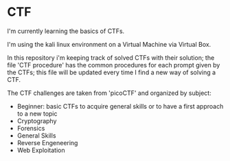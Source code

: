 # CTF

I'm currently learning the basics of CTFs.

I'm using the kali linux environment on a Virtual Machine via Virtual Box.

In this repository i'm keeping track of solved CTFs with their solution; 
the file 'CTF procedure' has the common procedures for each prompt given by the CTFs; this file will be updated every time I find a new way of solving a CTF.

The CTF challenges are taken from 'picoCTF' and organized by subject:
- Beginner: basic CTFs to acquire general skills or to have a first approach to a new topic
- Cryptography
- Forensics
- General Skills
- Reverse Engeneering
- Web Exploitation
